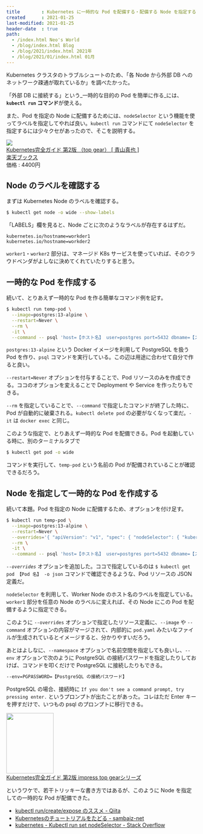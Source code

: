 ```yaml
---
title        : Kubernetes に一時的な Pod を配備する・配備する Node を指定する
created      : 2021-01-25
last-modified: 2021-01-25
header-date  : true
path:
  - /index.html Neo's World
  - /blog/index.html Blog
  - /blog/2021/index.html 2021年
  - /blog/2021/01/index.html 01月
---
```


Kubernetes クラスタのトラブルシュートのため、「各 Node から外部 DB へのネットワーク疎通が取れているか」を調べたかった。

「外部 DB に接続する」という_一時的な目的の Pod を簡単に作る_には、**`kubectl run` コマンド**が使える。

また、Pod を指定の Node に配備するためには、`nodeSelector` という機能を使ってラベルを指定してやれば良い。`kubectl run` コマンドにて `nodeSelector` を指定するには少々クセがあったので、そこを説明する。

<div class="ad-rakuten">
  <div class="ad-rakuten-image">
    <a href="https://hb.afl.rakuten.co.jp/hgc/g00q0722.waxyc9ff.g00q0722.waxyd017/?pc=https%3A%2F%2Fitem.rakuten.co.jp%2Fbook%2F16394303%2F&amp;m=http%3A%2F%2Fm.rakuten.co.jp%2Fbook%2Fi%2F20074557%2F">
      <img src="https://thumbnail.image.rakuten.co.jp/@0_mall/book/cabinet/9795/9784295009795.jpg?_ex=128x128">
    </a>
  </div>
  <div class="ad-rakuten-info">
    <div class="ad-rakuten-title">
      <a href="https://hb.afl.rakuten.co.jp/hgc/g00q0722.waxyc9ff.g00q0722.waxyd017/?pc=https%3A%2F%2Fitem.rakuten.co.jp%2Fbook%2F16394303%2F&amp;m=http%3A%2F%2Fm.rakuten.co.jp%2Fbook%2Fi%2F20074557%2F">Kubernetes完全ガイド 第2版 （top gear） [ 青山真也 ]</a>
    </div>
    <div class="ad-rakuten-shop">
      <a href="https://hb.afl.rakuten.co.jp/hgc/g00q0722.waxyc9ff.g00q0722.waxyd017/?pc=https%3A%2F%2Fwww.rakuten.co.jp%2Fbook%2F&amp;m=http%3A%2F%2Fm.rakuten.co.jp%2Fbook%2F">楽天ブックス</a>
    </div>
    <div class="ad-rakuten-price">価格 : 4400円</div>
  </div>
</div>

## Node のラベルを確認する

まずは Kubernetes Node のラベルを確認する。

```bash
$ kubectl get node -o wide --show-labels
```

「LABELS」欄を見ると、Node ごとに次のようなラベルが存在するはずだ。

```properties
kubernetes.io/hostname=workder1
kubernetes.io/hostname=workder2
```

`worker1`・`worker2` 部分は、マネージド K8s サービスを使っていれば、そのクラウドベンダがよしなに決めてくれていたりすると思う。

## 一時的な Pod を作成する

続いて、とりあえず一時的な Pod を作る簡単なコマンド例を記す。

```bash
$ kubectl run temp-pod \
  --image=postgres:13-alpine \
  --restart=Never \
  --rm \
  -it \
  --command -- psql 'host=【ホスト名】 user=postgres port=5432 dbname=【スキーマ名】'
```

`postgres:13-alpine` という Docker イメージを利用して PostgreSQL を扱う Pod を作り、`psql` コマンドを実行している。この辺は用途に合わせて自分で作ると良い。

`--restart=Never` オプションを付与することで、Pod リソースのみを作成できる。ココのオプションを変えることで Deployment や Service を作ったりもできる。

`--rm` を指定していることで、`--command` で指定したコマンドが終了した時に、Pod が自動的に破棄される。`kubectl delete pod` の必要がなくなって楽だ。`-it` は `docker exec` と同じ。

このような指定で、とりあえず一時的な Pod を配備できる。Pod を起動している時に、別のターミナルタブで

```bash
$ kubectl get pod -o wide
```

コマンドを実行して、`temp-pod` という名前の Pod が配備されていることが確認できるだろう。

## Node を指定して一時的な Pod を作成する

続いて本題。Pod を指定の Node に配備するため、オプションを付け足す。

```bash
$ kubectl run temp-pod \
  --image=postgres:13-alpine \
  --restart=Never \
  --overrides='{ "apiVersion": "v1", "spec": { "nodeSelector": { "kubernetes.io/hostname": "worker1" } } }' \
  --rm \
  -it \
  --command -- psql 'host=【ホスト名】 user=postgres port=5432 dbname=【スキーマ名】'
```

_`--overrides`_ オプションを追加した。ココで指定しているのは `$ kubectl get pod 【Pod 名】 -o json` コマンドで確認できるような、Pod リソースの JSON 定義だ。

`nodeSelector` を利用して、Worker Node のホスト名のラベルを指定している。`worker1` 部分を任意の Node のラベルに変えれば、その Node にこの Pod を配備するように指定できる。

このように `--overrides` オプションで指定したリソース定義に、`--image` や `--command` オプションの内容がマージされて、内部的に `pod.yaml` みたいなファイルが生成されているとイメージすると、分かりやすいだろう。

あとはよしなに、`--namespace` オプションで名前空間を指定しても良いし、`--env` オプションで次のように PostgreSQL の接続パスワードを指定したりしておけば、コマンドを叩くだけで PostgreSQL に接続したりもできる。

```bash
--env=PGPASSWORD=【PostgreSQL の接続パスワード】
```

PostgreSQL の場合、接続時に `If you don't see a command prompt, try pressing enter.` というプロンプトが出たことがあった。コレはただ Enter キーを押すだけで、いつもの psql のプロンプトに移行できる。

<div class="ad-amazon">
  <div class="ad-amazon-image">
    <a href="https://www.amazon.co.jp/dp/B08FZX8PYW?tag=neos21-22&amp;linkCode=osi&amp;th=1&amp;psc=1">
      <img src="https://m.media-amazon.com/images/I/51C+pft8SJL._SL160_.jpg" width="125" height="160">
    </a>
  </div>
  <div class="ad-amazon-info">
    <div class="ad-amazon-title">
      <a href="https://www.amazon.co.jp/dp/B08FZX8PYW?tag=neos21-22&amp;linkCode=osi&amp;th=1&amp;psc=1">Kubernetes完全ガイド 第2版 impress top gearシリーズ</a>
    </div>
  </div>
</div>

というワケで、若干トリッキーな書き方ではあるが、このように Node を指定しての一時的な Pod が配備できた。

- [kubectl run/create/expose のススメ - Qiita](https://qiita.com/sourjp/items/f0c8c8b4a2a494a80908)
- [Kubernetesのチュートリアルをたどる - sambaiz-net](https://www.sambaiz.net/article/9/)
- [kubernetes - Kubectl run set nodeSelector - Stack Overflow](https://stackoverflow.com/questions/51161647/kubectl-run-set-nodeselector/51172330)
